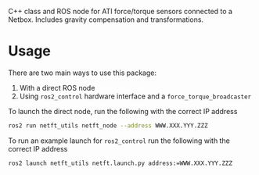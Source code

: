 C++ class and ROS node for ATI force/torque sensors connected to a Netbox. Includes gravity compensation and transformations.

# Usage
There are two main ways to use this package:
1. With a direct ROS node
1. Using `ros2_control` hardware interface and a `force_torque_broadcaster`

To launch the direct node, run the following with the correct IP address
```sh
ros2 run netft_utils netft_node --address WWW.XXX.YYY.ZZZ
```

To run an example launch for `ros2_control` run the following with the correct IP address
```sh
ros2 launch netft_utils netft.launch.py address:=WWW.XXX.YYY.ZZZ
```
